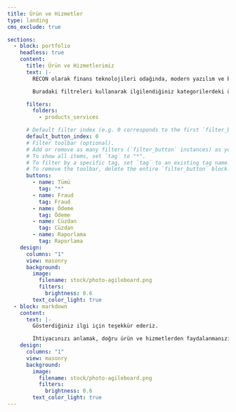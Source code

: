 ```yaml
---
title: Ürün ve Hizmetler
type: landing
cms_exclude: true

sections:
  - block: portfolio
    headless: true
    content:
      title: Ürün ve Hizmetlerimiz
      text: |-
        RECON olarak finans teknolojileri odağında, modern yazılım ve bilişim yaklaşımlarını içeren çeşitli ürün ve hizmetler sunmaktayız.

        Buradaki filtreleri kullanarak ilgilendiğiniz kategorilerdeki ürün ve hizmetleri görebilirsiniz.

      filters:
        folders:
          - products_services

      # Default filter index (e.g. 0 corresponds to the first `filter_button` instance below).
      default_button_index: 0
      # Filter toolbar (optional).
      # Add or remove as many filters (`filter_button` instances) as you like.
      # To show all items, set `tag` to "*".
      # To filter by a specific tag, set `tag` to an existing tag name.
      # To remove the toolbar, delete the entire `filter_button` block.
      buttons:
        - name: Tümü
          tag: "*"
        - name: Fraud
          tag: Fraud
        - name: Ödeme
          tag: Ödeme
        - name: Cüzdan
          tag: Cüzdan
        - name: Raporlama
          tag: Raporlama
    design:
      columns: "1"
      view: masonry
      background:
        image:
          filename: stock/photo-agileboard.png
          filters:
            brightness: 0.6
        text_color_light: true
  - block: markdown
    content:
      text: |-
        Gösterdiğiniz ilgi için teşekkür ederiz.

        İhtiyacınızı anlamak, doğru ürün ve hizmetlerden faydalanmanızı sağlamak için sizi arayalım.  [Numaranızı buraya bırakın]({{< relref "/contact" >}})
    design:
      columns: "1"
      view: masonry
      background:
        image:
          filename: stock/photo-agileboard.png
          filters:
            brightness: 0.6
        text_color_light: true
---
```


